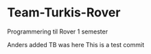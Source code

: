 # Team-Turkis-Rover
Programmering til Rover 1 semester

Anders added
TB was here
This is a test commit